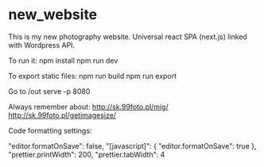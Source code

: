 # new_website

This is my new photography website. Universal react SPA (next.js) linked with Wordpress API.

To run it:
npm install
npm run dev

To export static files:
npm run build
npm run export

Go to /out
serve -p 8080

Always remember about:
http://sk.99foto.pl/mig/
http://sk.99foto.pl/getimagesize/

Code formatting settings:

"editor.formatOnSave": false,
"[javascript]": {
    "editor.formatOnSave": true
},
"prettier.printWidth": 200,
"prettier.tabWidth": 4